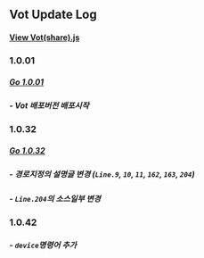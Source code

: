 ## Vot Update Log

#### <a href = "vot(share).js">View Vot(share).js</a>

### 1.0.01 
##### [Go 1.0.01](https://github.com/nolbo/kakaobot-vot/tree/08e4258372d41cd9bf72790f95f5c6e267755dc5)

##### - Vot 배포버전 배포시작



### 1.0.32
##### [Go 1.0.32](https://github.com/nolbo/kakaobot-vot/tree/792f620b06a8b8cac4d493c0ce6a555592991a9d)

##### - 경로지정의 설명글 변경 (```Line.9```, ```10```, ```11```, ```162```, ```163```, ```204```)

##### - ```Line.204```의 소스일부 변경



### 1.0.42

##### - ```device```명령어 추가

